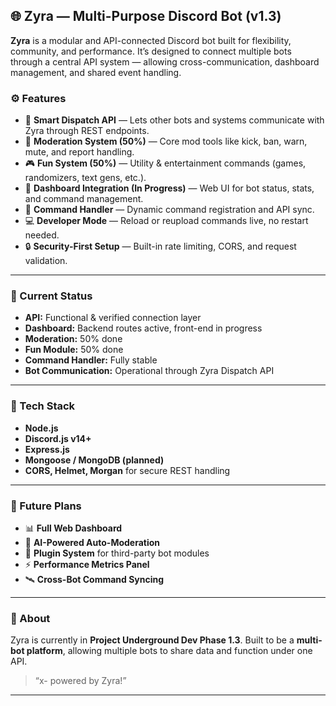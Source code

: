 
## 🌐 Zyra — Multi-Purpose Discord Bot (v1.3)

**Zyra** is a modular and API-connected Discord bot built for flexibility, community, and performance.
It’s designed to connect multiple bots through a central API system — allowing cross-communication, dashboard management, and shared event handling.

### ⚙️ Features

* 🧠 **Smart Dispatch API** — Lets other bots and systems communicate with Zyra through REST endpoints.
* 💬 **Moderation System (50%)** — Core mod tools like kick, ban, warn, mute, and report handling.
* 🎮 **Fun System (50%)** — Utility & entertainment commands (games, randomizers, text gens, etc.).
* 📡 **Dashboard Integration (In Progress)** — Web UI for bot status, stats, and command management.
* 🧩 **Command Handler** — Dynamic command registration and API sync.
* 💻 **Developer Mode** — Reload or reupload commands live, no restart needed.
* 🔒 **Security-First Setup** — Built-in rate limiting, CORS, and request validation.

---

### 🚀 Current Status

* **API:** Functional & verified connection layer
* **Dashboard:** Backend routes active, front-end in progress
* **Moderation:** 50% done
* **Fun Module:** 50% done
* **Command Handler:** Fully stable
* **Bot Communication:** Operational through Zyra Dispatch API

---

### 🧰 Tech Stack

* **Node.js**
* **Discord.js v14+**
* **Express.js**
* **Mongoose / MongoDB (planned)**
* **CORS, Helmet, Morgan** for secure REST handling

---

### 🔮 Future Plans

* 📊 **Full Web Dashboard**
* 🧠 **AI-Powered Auto-Moderation**
* 🧩 **Plugin System** for third-party bot modules
* ⚡ **Performance Metrics Panel**
* 🛰️ **Cross-Bot Command Syncing**

---

### 📢 About

Zyra is currently in **Project Underground Dev Phase 1.3**.
Built to be a **multi-bot platform**, allowing multiple bots to share data and function under one API.

> “x- powered by Zyra!”

---

